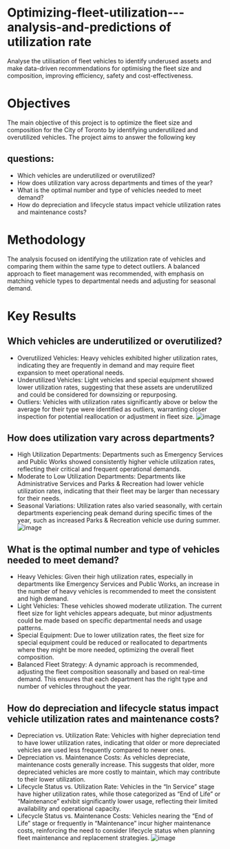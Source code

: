 # Optimizing-fleet-utilization---analysis-and-predictions of utilization rate
Analyse the utilisation of fleet vehicles to identify underused assets and make data-driven recommendations for optimising the fleet size and composition, improving efficiency, safety and cost-effectiveness. 
# Objectives

The main objective of this project is to optimize the fleet size and composition for the City of Toronto by identifying underutilized and overutilized vehicles. The project aims to answer the following key 
## questions:

- Which vehicles are underutilized or overutilized?
- How does utilization vary across departments and times of the year?
- What is the optimal number and type of vehicles needed to meet demand?
- How do depreciation and lifecycle status impact vehicle utilization rates and maintenance costs?
# Methodology

The analysis focused on identifying the utilization rate of vehicles and comparing them within the same type to detect outliers. A balanced approach to fleet management was recommended, with emphasis on matching vehicle types to departmental needs and adjusting for seasonal demand.

# Key Results
## Which vehicles are underutilized or overutilized?
- Overutilized Vehicles: Heavy vehicles exhibited higher utilization rates, indicating they are frequently in demand and may require fleet expansion to meet operational needs.
- Underutilized Vehicles: Light vehicles and special equipment showed lower utilization rates, suggesting that these assets are underutilized and could be considered for downsizing or repurposing.
- Outliers: Vehicles with utilization rates significantly above or below the average for their type were identified as outliers, warranting closer inspection for potential reallocation or adjustment in fleet size.
![image](https://github.com/user-attachments/assets/840f9166-baa2-4621-914a-43696eaa9a8a)


## How does utilization vary across departments?
- High Utilization Departments: Departments such as Emergency Services and Public Works showed consistently higher vehicle utilization rates, reflecting their critical and frequent operational demands.
- Moderate to Low Utilization Departments: Departments like Administrative Services and Parks & Recreation had lower vehicle utilization rates, indicating that their fleet may be larger than necessary for their needs.
- Seasonal Variations: Utilization rates also varied seasonally, with certain departments experiencing peak demand during specific times of the year, such as increased Parks & Recreation vehicle use during summer.
![image](https://github.com/user-attachments/assets/9e3c9c38-fe85-461f-af80-a1b26854172b)


## What is the optimal number and type of vehicles needed to meet demand?
- Heavy Vehicles: Given their high utilization rates, especially in departments like Emergency Services and Public Works, an increase in the number of heavy vehicles is recommended to meet the consistent and high demand.
- Light Vehicles: These vehicles showed moderate utilization. The current fleet size for light vehicles appears adequate, but minor adjustments could be made based on specific departmental needs and usage patterns.
- Special Equipment: Due to lower utilization rates, the fleet size for special equipment could be reduced or reallocated to departments where they might be more needed, optimizing the overall fleet composition.
- Balanced Fleet Strategy: A dynamic approach is recommended, adjusting the fleet composition seasonally and based on real-time demand. This ensures that each department has the right type and number of vehicles throughout the year.

## How do depreciation and lifecycle status impact vehicle utilization rates and maintenance costs?
- Depreciation vs. Utilization Rate: Vehicles with higher depreciation tend to have lower utilization rates, indicating that older or more depreciated vehicles are used less frequently compared to newer ones.
- Depreciation vs. Maintenance Costs: As vehicles depreciate, maintenance costs generally increase. This suggests that older, more depreciated vehicles are more costly to maintain, which may contribute to their lower utilization.
- Lifecycle Status vs. Utilization Rate: Vehicles in the “In Service” stage have higher utilization rates, while those categorized as “End of Life” or “Maintenance” exhibit significantly lower usage, reflecting their limited availability and operational capacity.
- Lifecycle Status vs. Maintenance Costs: Vehicles nearing the “End of Life” stage or frequently in “Maintenance” incur higher maintenance costs, reinforcing the need to consider lifecycle status when planning fleet maintenance and replacement strategies.
![image](https://github.com/user-attachments/assets/c0e2b5aa-0e76-4fc5-9f0a-6876922184b1)
  
